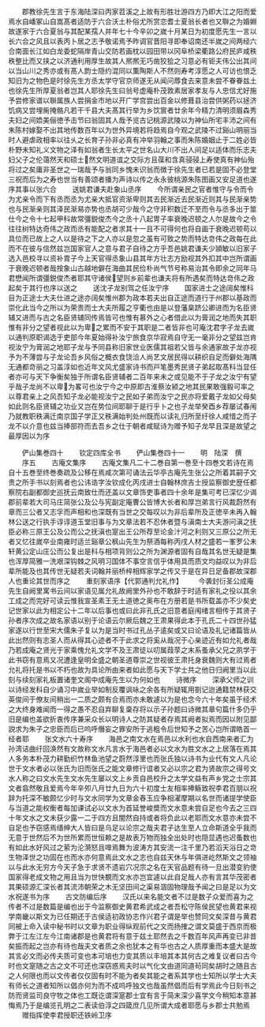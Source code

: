 <!-- { "loadSidebar": true } -->
　　郡教徐先生言于东海陆深曰丙家苕溪之上故有形胜壮游四方乃即大江之阳而爱焉水自嶓冢山自嵩髙者适防于六合沃土朴俗尤所赏恋耆士夏翁长者也又聨之为婚婣故遂家于六合夏翁与其配某孺人并年七十今辛卯之嵗十月某日为初度愿先生一言以长六合之风且以表丙卜居之志予敬诺焉予昨调官晋阳寻即奉诏南还半嵗之间两经六合南面长江如白龙委蛇隔岸青山交防若画枕以园田带以冈阜桥梁衢路公府民庐咸秩秩整比而又挟之以济通利用厚生故其人熈熈无巧凿狡狯之习意必有钜夫伟公出其间以当山川之秀亦或有髙人韵士隠约混同以薫陶斯人不然则寿考淳愿之人可访也恨乏知旧为之物色是时徐先生方丞太学守官京师遂无从闻问蓐食去来意未尝不眷眷兹土也徐先生所厚夏翁者岂其人耶徐先生曰翁号虚庵朴茂敦素居家孝友与人忠信尤好施予尝修家谱以聨属族人尝捐金市地以开广学宫尝出百金以修葺县治尝供粥药以拯济饥病又尝埋胔掩骼凡若干千县大夫髙其行举为乡饮賔者廿余年今精力清明须眉森秀夫妇之间嫓美俪徳予击节曰翁固其人哉予览古记桃源武陵以为神仙所宅丰沛之间有朱陈村嫁娶不出其地传数百年以为世外异境若将趋焉自今观之武陵不过谿山明丽当时人避虐政相率以往乆之长育子孙非必真有冲举羽翰之事而朱陈婚姻止于二姓必皆朴野未知礼义文物之泽有如翁者生长太平之世名山大川不出人间足以适体而乐志夫妇父子之伦蔼然天和硕士然文明道谊之交际方且葆和含真骎骎上寿使真有神仙殆将过之矣庸非圣世之一瑞哉予与翁同乡愧未识翁而徴于徐先生者已若是固不必登堂三祝而后为之寿也世当有善颂者播为声诗以传之永永彼桃源朱陈图画又安足道也遂序其事以张六合
　　送姚君谦夫赴象山丞序
　　今所谓亲民之官者惟守与令而令为尤亲令而下有丞而丞为尤亲大抵官资渐卑则其去民渐近去民渐近则其与民渐亲势也与民渐亲则其泽民渐易亦势也丞胡可少哉今之守非积数迁不至而令与丞多出于筮仕今之令十七起甲科故常彊鋭俊杰今之丞十八起冑子率衰晚迟顿之人尔是故今之令往往树特达奇伟之政而丞有能配之者求其十一且不可得何也将自画于衰晚迟顿苟以具位而已故上之人以是待之下之人亦以是忽之虽有可致之势而特达竒伟之政每在此而不在彼与信然兹岂国家官人之意与君子自待之方乎吾邑姚君谦夫少頴敏以旧家子选入邑校寻以资补胄子今上天官得丞象山县其年方壮志方励视其外扣其中岂所谓画于衰晚迟顿者哉按象山古越地僻在海曲其民俭朴尚气节号称易治其令即余之同年马君懋闻所谓彊鋭俊杰者耶其守诸侯望则乡前辈也谦夫将有所遇矣而特达竒伟之政起矣于其行也序以送之
　　送沈子龙别驾之任汝宁序
　　国家进士之途阔矣惟科目为正途士大夫仕进之途亦阔矣惟州郡为政本若夫出自正途而道行于州郡以基政而崇化此当今之所以为荣贵而士大夫所履之亨衢也由是以登藩臬跻公卿进而为名臣贤辅又进而与古之名臣贤辅同传焉皆可也惟有慕外之心者借此以为膏润之地而失其职惟有非分之望者视此以为卑之累而不安于其职是二者皆非也可庵沈君字子龙去嵗以通判原职谒选于吏部今年夏始得补汝宁旅食京华寂焉自守无一毫非分之望兹岂肯视汝宁为膏润之地耶子龙与予同县称旧家世业医儒其祖若父皆与余通家故子龙亦视予为不薄尝与子龙论吾乡风俗之概衣食饶洽人尚艺文居民得以耕织自足而僻处海隅无通都竒丽之习盖淳如也近年文风尤盛家诗书而戸笔墨秀民贤子弟起取髙科当显任者亦可与天下争衡矣独于所谓名臣贤辅者二百年来未之或见能不于子龙之汝宁有望乎哉子龙尚不以卑为畧可也汝宁今之中原即古淮蔡汝颍之地其民果敢强毅可率之以尊君亲上之风吾知子龙必能视汝宁之民如子弟而汝宁之民亦将爱戴子龙如父母矣如此则名臣贤辅之功业又岂在势位间耶聊于是行乎卜之也子龙举癸酉乡荐屡试春闱乃就教职秩满迁南京国子学正又秩满始判处州既而以读礼归所至纡徐人咸惜之而子龙不以介意也兹当捧部符而去吾乡之仕于朝者咸赋诗为赠予知子龙早且深是故望之最厚因以为序












　　俨山集巻四十
　　钦定四库全书
　　俨山集巻四十一
　　明　陆深　撰
　　序五
　　古庵文集序
　　古庵文集凡二十二巻自第一巻至十四巻文若诗在焉自十五巻至终巻奏疏及公移在焉咸次第可诵法云华亭古庵先生张公之所着其嗣子文贵之所手书以刻焉者也公讳诰字汝钦成化丙戌进士自翰林庶吉士授监察御史歴任都察院右副都御史巡抚云南致仕而还盖以文章饰吏事者四十余年是集可考已深忆少谒郡前辈若大司马庄简张公及公与宪副定庵曹公皆博大长者和厚岂弟言行风裁蔚然有章而三公者又志孚而声相和也深既有当世之交每叹以为非后辈所及正徳辛未再入翰林公送之行执手谆谆道玉堂旧事与为文章法若不忍休者暨与滇南士大夫游问滇之抚臣必称三原王公及公而公之抚滇也寔出王公所荐至论金汁河之利则又三原公之所无者又忆往嵗卒业南雍时适兰谿章公枫山先生为祭酒每称丙戌人材之盛若一峯罗公未轩黄公定山庄公而公复出是科与相项背则公之所为渊源者固有自哉其名世无疑是集也浑厚简雅一洗艰深钩棘之风明习国体不事空言信乎体用具而质文均益叹以为非后辈所能及也其传世无疑若夫词翰并丽桥梓相辉家学之传又于是在异日足备郡故深郡人也重论其世而序之
　　重刻家语序【代郭通判允礼作】
　　今袭封衍圣公成庵先生自阙里寓书云间以家语见属允礼故阙里外孙也不敢辞于时适有家礼之役以其余工成之而完好可读云惟我宣圣素王无土道徳之奥布在方册若是书所载盖亦不少矣史记世家以此为相定公十二年以后事也或曰此非孔氏之旧意者庭闱绪言相传于其贤子孙者序次成之故名家语以别于论语云尔厥后魏之王肃果得此本于孔氏二十四世孙猛家遂以行世至宋大儒朱子复以为是当时书过孔丛子逺矣或又曰论语及礼记诸篇皆从此出然则有志圣人而从得其心迹者不于此求之将奚从哉况于心亲迹近有如允礼者哉乃若成庵之贤光于家乘愧允礼文学不及王肃徒以叨属葭莩之末系蚤承父兄之夙学于此书窃有意焉又况遭逢皇明全盛之朝圣道尊崇之世视彼王肃托身衰魏则大有过焉者允礼将托是书以不朽也故为具论所由来者如此愿与天下学士共之他日归阙里当以此刻与续刻家礼板置诸奎文阁中成庵先生以为何如也
　　诗微序
　　深承父师之训以诗经发科自少诵习中嵗业举如制反覆讽咏之余各有所疑辄用劄记迨通籍禁林获交英俊间于僚友间稍出一二质之颇有合焉而亦未敢遽以为是也念今六十年矣虽于经术之大终身难闻而一得之愚不忍自弃聊复稾存将以示子孙题曰诗微其章句篇什多仍乎旧是编也盖欲折衷传序兼采众长以明诗人之防其疑者存焉其阙者拟焉而因以附见鄙説求为朱子之忠臣而后已呜呼僭妄之罪安所于逃粗令后世知予之苦心岂所谓皓首一经者耶
　　张文水六十寿序
　　海邑之南文水在焉邑以水利也水自西南来者汇为孙湾诘曲纡回涣然有文故称文水凡言水于海邑者必以文水为胜文水之上居落在焉其人多务本朴茂力耕勤织竹林鱼池望之蔚然淳里也而张氏独以诗书为业代有文人凡论世于文水者必以张氏为旧而张氏之能文章修行谊者又必以宗之君为贤故宗之得号文水人称之曰文水先生文水先生屡以文上乡贡自邑校升之太学文益有声乡党之士宗其文者翕然敬且爱焉今年辛夘八月廿九日为六十初度士友相率捧觞致祝李君百朋以祝辞为托深不敏颇忆少时与文水同学为文章金舂玉应争相濯摩期以名世而诸提学使臣与当道之能权衡者每加课试必以文水为首延誉峻奬而文水意未尝自足也今去之三四十年文水之文未获少露一二于四方且闇然自持或者将负此以老耶而文水意亦未尝不自足也予窃感焉缙绅大人皆曰是乌足以论宗之哉夫君子达生至人立命斯道全乎我而无意于世然后不为世所累而世恒赖之是故表万物而独全出处时也隠显遇也迟蚤数也有如此水好风过之萦为沦漪怒且嘷焉舞为波涛方其安流一注千里乃若滔天浴日之竒生物泽世之功固在也而水亦何意焉此文水之志也自兹天休与年俱进屹然斯文之领袖以与此水无穷方今天子急于求贤不遗岩穴况宗之名在天官品题有待一旦出潜变豹使国家得老成文物之用且当为世快覩而文水亦岂宜遽以此自足哉人亦有言其华茂密者其果硕源汇深长者其流沛朝荣之木无坚田间之渠易涸固物理哉予闻之曰是足以为文水祝遂书为序
　　古文防编后序
　　汉氏以来名能文者不过是数子众爱而喜为之传者不过是数篇是编也出于今监察御史黄君希武成之者吾松守陈侯民望也黄君来视学南畿以斯文为已任期还于古侯适初政协志作兴君子谓是举也赞同文矣深昔与黄君同被上命入读中秘书时以文章为职业得纵观前代之文而扬搉之谓文莫盛于西京而极弊于江左江左今江南诸郡是也黄君将有意于兹土耶然去之千数百年风声再变已非昔矣振而起之岂亦有待也哉夫文者质之余也犹本之有华也古之人质厚重而本盛大是故其言必文而必传夫质可变也本可培也力变其质以丰培其本其何古之难复议者曰古今时也文寔随之古之文不可还也深窃惑焉夫时以气化文由道同道茍同矣胡时之随且古之人何限也而以文传者仅仅固有时不能为者矣其能之者系其学也士知所以学士大夫有师长之道者知所以倡亦何为而不成呜呼独文也哉虽然倡而后有学焉此今日刻书之防而贤监司良守牧之体也工既讫谓深寔郡士宜有言于简末深少喜学文今稍知本意甚悔焉乃于是编览孔明之二表读伯淳之四箴庶几见所谓大成者耶愿与乡郡士共勉焉
　　赠指挥使李君授职还铁岭卫序
